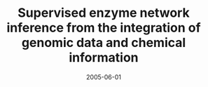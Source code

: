 ---
title: "Supervised enzyme network inference from the integration of genomic data and chemical information"
collection: publications
permalink: /publications/2005-06-01-Supervised-enzyme-network-inference-from-the-integration-of-genomic-data-and-chemical-information
date: 2005-06-01
paperurl: 'https://doi.org/10.1093/bioinformatics/bti1012'
citation: 'Y.&nbsp;Yamanishi, J.-P. Vert, &amp; M.&nbsp;Kanehisa.
Supervised enzyme network inference from the integration of genomic data and chemical information.
<em>Bioinformatics</em>, 21(suppl 1):i468&ndash;i477, 2005.'
---